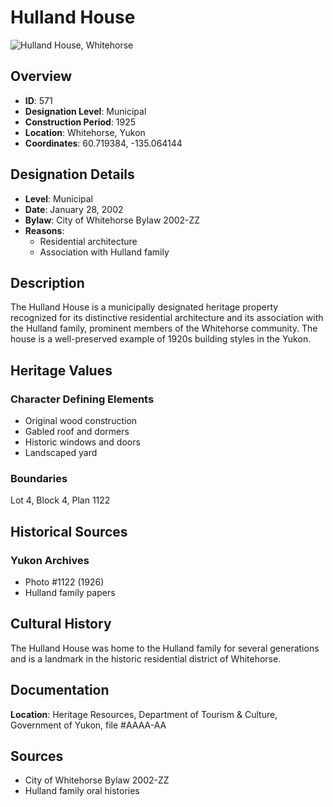 # Hulland House

![Hulland House, Whitehorse](/images/places/hulland-house-1.jpg)

## Overview

- **ID**: 571
- **Designation Level**: Municipal
- **Construction Period**: 1925
- **Location**: Whitehorse, Yukon
- **Coordinates**: 60.719384, -135.064144

## Designation Details

- **Level**: Municipal
- **Date**: January 28, 2002
- **Bylaw**: City of Whitehorse Bylaw 2002-ZZ
- **Reasons**:
  - Residential architecture
  - Association with Hulland family

## Description

The Hulland House is a municipally designated heritage property recognized for its distinctive residential architecture and its association with the Hulland family, prominent members of the Whitehorse community. The house is a well-preserved example of 1920s building styles in the Yukon.

## Heritage Values

### Character Defining Elements

- Original wood construction
- Gabled roof and dormers
- Historic windows and doors
- Landscaped yard

### Boundaries

Lot 4, Block 4, Plan 1122

## Historical Sources

### Yukon Archives

- Photo #1122 (1926)
- Hulland family papers

## Cultural History

The Hulland House was home to the Hulland family for several generations and is a landmark in the historic residential district of Whitehorse.

## Documentation

**Location**: Heritage Resources, Department of Tourism & Culture, Government of Yukon, file #AAAA-AA

## Sources

- City of Whitehorse Bylaw 2002-ZZ
- Hulland family oral histories
